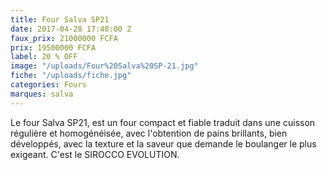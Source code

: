 ```yaml
---
title: Four Salva SP21
date: 2017-04-28 17:48:00 Z
faux_prix: 21000000 FCFA
prix: 19500000 FCFA
label: 20 % OFF
image: "/uploads/Four%20Salva%20SP-21.jpg"
fiche: "/uploads/fiche.jpg"
categories: Fours
marques: salva
---
```


Le four Salva SP21, est un four compact et fiable traduit dans une cuisson régulière et homogénéisée, avec l'obtention de pains brillants, bien développés, avec la texture et la saveur que demande le boulanger le plus exigeant. C'est le SIROCCO EVOLUTION.